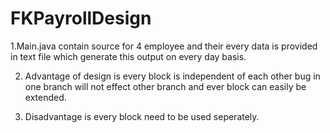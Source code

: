 # FKPayrollDesign
1.Main.java contain source for 4 employee and their every data is provided in text file which generate this output on every day basis. 

2. Advantage of design is every block is independent of each other bug in one branch will not effect other branch and ever block can easily be extended.

3. Disadvantage is every block need to be used seperately. 
